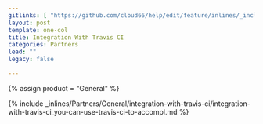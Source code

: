 ```yaml
---
gitlinks: [ "https://github.com/cloud66/help/edit/feature/inlines/_includes/_inlines/Partners/General/integration-with-travis-ci/integration-with-travis-ci_you-can-use-travis-ci-to-accompl.md" ]
layout: post
template: one-col
title: Integration With Travis CI
categories: Partners
lead: ""
legacy: false

---
```

{% assign product = "General" %}

{% include _inlines/Partners/General/integration-with-travis-ci/integration-with-travis-ci_you-can-use-travis-ci-to-accompl.md %}
